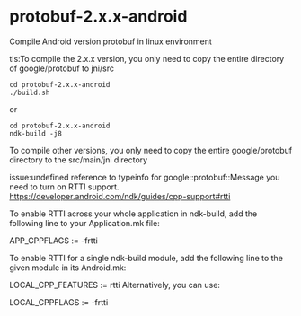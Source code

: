 # protobuf-2.x.x-android


Compile Android version protobuf in linux environment

tis:To compile the 2.x.x version, you only need to copy the entire directory of google/protobuf to jni/src

```
cd protobuf-2.x.x-android
./build.sh 
```

or

```
cd protobuf-2.x.x-android
ndk-build -j8
```

To compile other versions, you only need to copy the entire google/protobuf directory to the src/main/jni directory

issue:undefined reference to typeinfo for google::protobuf::Message you need to turn on RTTI support. https://developer.android.com/ndk/guides/cpp-support#rtti

To enable RTTI across your whole application in ndk-build, add the following line to your Application.mk file:

APP_CPPFLAGS := -frtti

To enable RTTI for a single ndk-build module, add the following line to the given module in its Android.mk:

LOCAL_CPP_FEATURES := rtti Alternatively, you can use:

LOCAL_CPPFLAGS := -frtti
